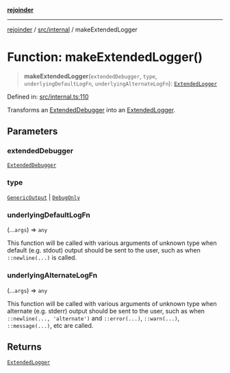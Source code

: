 [**rejoinder**](../../../README.md)

***

[rejoinder](../../../README.md) / [src/internal](../README.md) / makeExtendedLogger

# Function: makeExtendedLogger()

> **makeExtendedLogger**(`extendedDebugger`, `type`, `underlyingDefaultLogFn`, `underlyingAlternateLogFn`): [`ExtendedLogger`](../interfaces/ExtendedLogger.md)

Defined in: [src/internal.ts:110](https://github.com/Xunnamius/rejoinder/blob/2e193401f811190578a6daed325a2ddce540538d/src/internal.ts#L110)

Transforms an [ExtendedDebugger](../../interfaces/ExtendedDebugger.md) into an [ExtendedLogger](../interfaces/ExtendedLogger.md).

## Parameters

### extendedDebugger

[`ExtendedDebugger`](../../interfaces/ExtendedDebugger.md)

### type

[`GenericOutput`](../enumerations/LoggerType.md#genericoutput) | [`DebugOnly`](../enumerations/LoggerType.md#debugonly)

### underlyingDefaultLogFn

(...`args`) => `any`

This function will be called with various arguments of unknown type when
default (e.g. stdout) output should be sent to the user, such as when
`::newline(...)` is called.

### underlyingAlternateLogFn

(...`args`) => `any`

This function will be called with various arguments of unknown type when
alternate (e.g. stderr) output should be sent to the user, such as when
`::newline(..., 'alternate')` and `::error(...)`, `::warn(...)`,
`::message(...)`, etc are called.

## Returns

[`ExtendedLogger`](../interfaces/ExtendedLogger.md)
